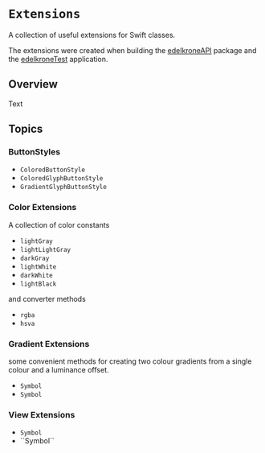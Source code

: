 # ``Extensions``

A collection of useful extensions for Swift classes. 

The extensions were created when building the [edelkroneAPI](https://github.com/Spirou42/edelkroneAPI) package and the [edelkroneTest](https://github.com/Spirou42/edelkroneTest) application.

## Overview

<!--@START_MENU_TOKEN@-->Text<!--@END_MENU_TOKEN@-->

## Topics

### ButtonStyles

- ``ColoredButtonStyle``
- ``ColoredGlyphButtonStyle``
- ``GradientGlyphButtonStyle``



### Color Extensions
A collection of color constants 
- ``lightGray``
- ``lightLightGray``
- ``darkGray``
- ``lightWhite``
- ``darkWhite``
- ``lightBlack``

and converter methods
- ``rgba``
- ``hsva``

### Gradient Extensions
some convenient methods for creating two colour gradients from a single colour and a luminance offset.
- ``Symbol``
- ``Symbol``

### View Extensions
- ``Symbol``
- <!--@START_MENU_TOKEN@-->``Symbol``<!--@END_MENU_TOKEN@-->

###
